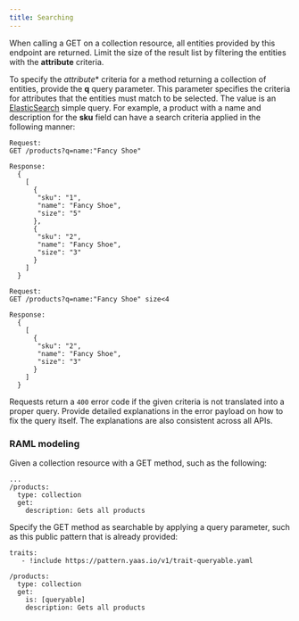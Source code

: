```yaml
---
title: Searching
---
```


When calling a GET on a collection resource, all entities provided by this endpoint are returned. Limit the size of the result list by filtering the entities with the **attribute** criteria.

To specify the *attribute** criteria for a method returning a collection of entities, provide the **q** query parameter. This parameter specifies the criteria for attributes that the entities must match to be selected. The value is an [ElasticSearch](http://www.elasticsearch.org/guide/en/elasticsearch/reference/current/query-dsl-simple-query-string-query.html) simple query. For example, a product with a name and description for the **sku** field can have a search criteria applied in the following manner:

``` no-highlight
Request:
GET /products?q=name:"Fancy Shoe"

Response:
  {
    [
      {
       "sku": "1",
       "name": "Fancy Shoe",
       "size": "5"
      },
      {
       "sku": "2",
       "name": "Fancy Shoe",
       "size": "3"
      }
    ]
  }
```

``` no-highlight
Request:
GET /products?q=name:"Fancy Shoe" size<4

Response:
  {
    [
      {
       "sku": "2",
       "name": "Fancy Shoe",
       "size": "3"
      }
    ]
  }
```

Requests return a `400` error code if the given criteria is not translated into a proper query. Provide detailed explanations in the error payload on how to fix the query itself. The explanations are also consistent across all APIs.

### RAML modeling
Given a collection resource with a GET method, such as the following:

``` no-highlight
...
/products:
  type: collection
  get:
    description: Gets all products
```

Specify the GET method as searchable by applying a query parameter, such as this public pattern that is already provided:

``` no-highlight
traits:
   - !include https://pattern.yaas.io/v1/trait-queryable.yaml

/products:
  type: collection
  get:
    is: [queryable]
    description: Gets all products
```
